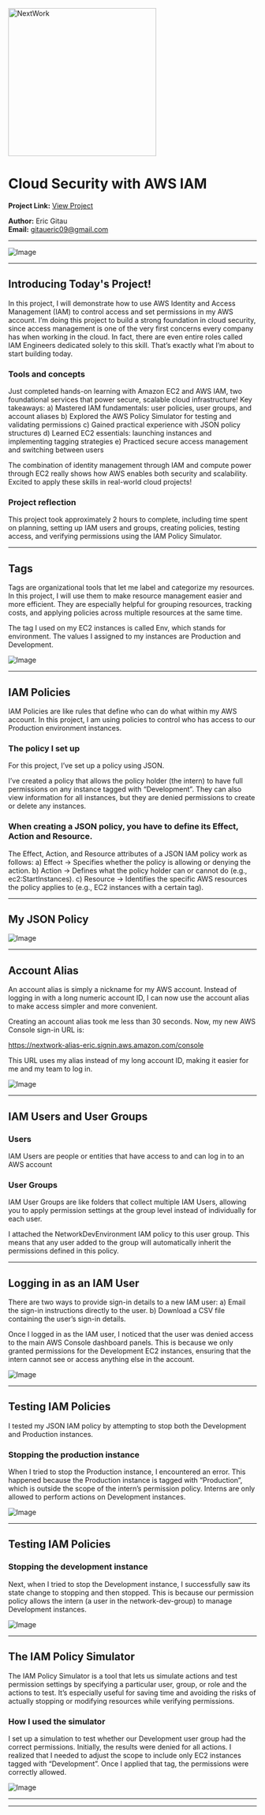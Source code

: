 <img src="https://cdn.prod.website-files.com/677c400686e724409a5a7409/6790ad949cf622dc8dcd9fe4_nextwork-logo-leather.svg" alt="NextWork" width="300" />

# Cloud Security with AWS IAM

**Project Link:** [View Project](http://learn.nextwork.org/projects/aws-security-iam)

**Author:** Eric Gitau  
**Email:** gitaueric09@gmail.com

---

![Image](http://learn.nextwork.org/inspired_purple_vibrant_plum/uploads/aws-security-iam_1c864649)

---

## Introducing Today's Project!

In this project, I will demonstrate how to use AWS Identity and Access Management (IAM) to control access and set permissions in my AWS account. I’m doing this project to build a strong foundation in cloud security, since access management is one of the very first concerns every company has when working in the cloud. In fact, there are even entire roles called IAM Engineers dedicated solely to this skill. That’s exactly what I’m about to start building today.

### Tools and concepts

Just completed hands-on learning with Amazon EC2 and AWS IAM, two foundational services that power secure, scalable cloud infrastructure!
Key takeaways:
a) Mastered IAM fundamentals: user policies, user groups, and account aliases
b) Explored the AWS Policy Simulator for testing and validating permissions
c) Gained practical experience with JSON policy structures
d) Learned EC2 essentials: launching instances and implementing tagging strategies
e) Practiced secure access management and switching between users

The combination of identity management through IAM and compute power through EC2 really shows how AWS enables both security and scalability. Excited to apply these skills in real-world cloud projects!

### Project reflection

This project took approximately 2 hours to complete, including time spent on planning, setting up IAM users and groups, creating policies, testing access, and verifying permissions using the IAM Policy Simulator.

---

## Tags

Tags are organizational tools that let me label and categorize my resources. In this project, I will use them to make resource management easier and more efficient. They are especially helpful for grouping resources, tracking costs, and applying policies across multiple resources at the same time.

The tag I used on my EC2 instances is called Env, which stands for environment. The values I assigned to my instances are Production and Development.

![Image](http://learn.nextwork.org/inspired_purple_vibrant_plum/uploads/aws-security-iam_2e0e5a5d)

---

## IAM Policies

IAM Policies are like rules that define who can do what within my AWS account. In this project, I am using policies to control who has access to our Production environment instances.

### The policy I set up

For this project, I’ve set up a policy using JSON.

I’ve created a policy that allows the policy holder (the intern) to have full permissions on any instance tagged with “Development”. They can also view information for all instances, but they are denied permissions to create or delete any instances.

### When creating a JSON policy, you have to define its Effect, Action and Resource.

The Effect, Action, and Resource attributes of a JSON IAM policy work as follows:
a) Effect → Specifies whether the policy is allowing or denying the action.
b) Action → Defines what the policy holder can or cannot do (e.g., ec2:StartInstances).
c) Resource → Identifies the specific AWS resources the policy applies to (e.g., EC2 instances with a certain tag).

---

## My JSON Policy

![Image](http://learn.nextwork.org/inspired_purple_vibrant_plum/uploads/aws-security-iam_1c864649)

---

## Account Alias

An account alias is simply a nickname for my AWS account. Instead of logging in with a long numeric account ID, I can now use the account alias to make access simpler and more convenient.

Creating an account alias took me less than 30 seconds. Now, my new AWS Console sign-in URL is:

https://nextwork-alias-eric.signin.aws.amazon.com/console

This URL uses my alias instead of my long account ID, making it easier for me and my team to log in.

![Image](http://learn.nextwork.org/inspired_purple_vibrant_plum/uploads/aws-security-iam_0eb4439b)

---

## IAM Users and User Groups

### Users

IAM Users are people or entities that have access to and can log in to an AWS account

### User Groups

IAM User Groups are like folders that collect multiple IAM Users, allowing you to apply permission settings at the group level instead of individually for each user.

I attached the NetworkDevEnvironment IAM policy to this user group. This means that any user added to the group will automatically inherit the permissions defined in this policy.

---

## Logging in as an IAM User

There are two ways to provide sign-in details to a new IAM user:
a) Email the sign-in instructions directly to the user.
b) Download a CSV file containing the user’s sign-in details.

Once I logged in as the IAM user, I noticed that the user was denied access to the main AWS Console dashboard panels. This is because we only granted permissions for the Development EC2 instances, ensuring that the intern cannot see or access anything else in the account.

![Image](http://learn.nextwork.org/inspired_purple_vibrant_plum/uploads/aws-security-iam_6f2ab446)

---

## Testing IAM Policies

I tested my JSON IAM policy by attempting to stop both the Development and Production instances.

### Stopping the production instance

When I tried to stop the Production instance, I encountered an error. This happened because the Production instance is tagged with “Production”, which is outside the scope of the intern’s permission policy. Interns are only allowed to perform actions on Development instances.

![Image](http://learn.nextwork.org/inspired_purple_vibrant_plum/uploads/aws-security-iam_0e7a9d6a)

---

## Testing IAM Policies

### Stopping the development instance

Next, when I tried to stop the Development instance, I successfully saw its state change to stopping and then stopped. This is because our permission policy allows the intern (a user in the network-dev-group) to manage Development instances.

![Image](http://learn.nextwork.org/inspired_purple_vibrant_plum/uploads/aws-security-iam_1811801c)

---

## The IAM Policy Simulator

The IAM Policy Simulator is a tool that lets us simulate actions and test permission settings by specifying a particular user, group, or role and the actions to test. It’s especially useful for saving time and avoiding the risks of actually stopping or modifying resources while verifying permissions.

### How I used the simulator

I set up a simulation to test whether our Development user group had the correct permissions. Initially, the results were denied for all actions. I realized that I needed to adjust the scope to include only EC2 instances tagged with “Development”. Once I applied that tag, the permissions were correctly allowed.

![Image](http://learn.nextwork.org/inspired_purple_vibrant_plum/uploads/aws-security-iam_069d8a621)

---

---
